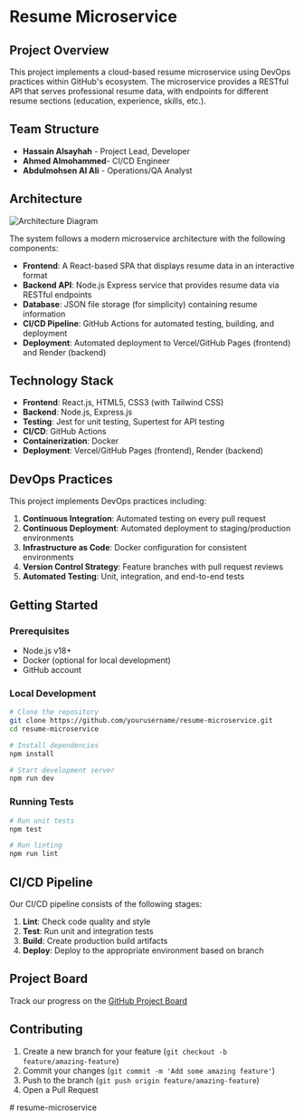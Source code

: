 # Resume Microservice

## Project Overview

This project implements a cloud-based resume microservice using DevOps practices within GitHub's ecosystem. The microservice provides a RESTful API that serves professional resume data, with endpoints for different resume sections (education, experience, skills, etc.).

## Team Structure

- **Hassain Alsayhah** - Project Lead, Developer
- **Ahmed Almohammed**- CI/CD Engineer 
- **Abdulmohsen Al Ali** - Operations/QA Analyst

## Architecture

![Architecture Diagram](docs/architecture-diagram.png)

The system follows a modern microservice architecture with the following components:

- **Frontend**: A React-based SPA that displays resume data in an interactive format
- **Backend API**: Node.js Express service that provides resume data via RESTful endpoints
- **Database**: JSON file storage (for simplicity) containing resume information
- **CI/CD Pipeline**: GitHub Actions for automated testing, building, and deployment
- **Deployment**: Automated deployment to Vercel/GitHub Pages (frontend) and Render (backend)

## Technology Stack

- **Frontend**: React.js, HTML5, CSS3 (with Tailwind CSS)
- **Backend**: Node.js, Express.js
- **Testing**: Jest for unit testing, Supertest for API testing
- **CI/CD**: GitHub Actions
- **Containerization**: Docker
- **Deployment**: Vercel/GitHub Pages (frontend), Render (backend)

## DevOps Practices

This project implements DevOps practices including:

1. **Continuous Integration**: Automated testing on every pull request
2. **Continuous Deployment**: Automated deployment to staging/production environments
3. **Infrastructure as Code**: Docker configuration for consistent environments
4. **Version Control Strategy**: Feature branches with pull request reviews
5. **Automated Testing**: Unit, integration, and end-to-end tests

## Getting Started

### Prerequisites

- Node.js v18+
- Docker (optional for local development)
- GitHub account

### Local Development

```bash
# Clone the repository
git clone https://github.com/yourusername/resume-microservice.git
cd resume-microservice

# Install dependencies
npm install

# Start development server
npm run dev
```

### Running Tests

```bash
# Run unit tests
npm test

# Run linting
npm run lint
```

## CI/CD Pipeline

Our CI/CD pipeline consists of the following stages:

1. **Lint**: Check code quality and style
2. **Test**: Run unit and integration tests
3. **Build**: Create production build artifacts
4. **Deploy**: Deploy to the appropriate environment based on branch

## Project Board

Track our progress on the [GitHub Project Board](https://github.com/yourusername/resume-microservice/projects/1)

## Contributing

1. Create a new branch for your feature (`git checkout -b feature/amazing-feature`)
2. Commit your changes (`git commit -m 'Add some amazing feature'`)
3. Push to the branch (`git push origin feature/amazing-feature`)
4. Open a Pull Request

#   r e s u m e - m i c r o s e r v i c e 
 
 